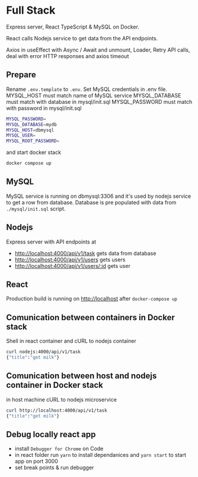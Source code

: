 # Full Stack

Express server, React TypeScript & MySQL on Docker. 

React calls Nodejs service to get data from the API endpoints.

Axios in useEffect with Async / Await and unmount, Loader, Retry API calls, deal with error HTTP responses and axios timeout

## Prepare

Rename `.env.template` to `.env`. Set MySQL credentials in .env file. 
MYSQL_HOST must match name of MySQL service
MYSQL_DATABASE must match with database in mysql/init.sql MYSQL_PASSWORD must match with password in mysql/init.sql

```sh
MYSQL_PASSWORD=
MYSQL_DATABASE=mydb
MYSQL_HOST=dbmysql
MYSQL_USER=
MYSQL_ROOT_PASSWORD=
```

and start docker stack

```sh
docker compose up
```

## MySQL

MySQL service is running on dbmysql:3306 and it's used by nodejs service to get a row from database. Database is pre populated with data from `./mysql/init.sql` script.

## Nodejs

Express server with API endpoints at 
- <http://localhost:4000/api/v1/task> gets data from database
- <http://localhost:4000/api/v1/users> gets users
- <http://localhost:4000/api/v1/users/:id> gets user

## React

Production build is running on <http://localhost> after `docker-compose up` 

## Comunication between containers in Docker stack

Shell in react container and cURL to nodejs container
```sh
curl nodejs:4000/api/v1/task
{"title":"get milk"}
```

## Comunication between host and nodejs container in Docker stack

in host machine cURL to nodejs microservice
```sh
curl http://localhost:4000/api/v1/task
{"title":"get milk"}
```

## Debug locally react app

- install `Debugger for Chrome` on Code
- in react folder run `yarn` to install dependanices and `yarn start` to start app on port 3000
- set break points & run debugger
